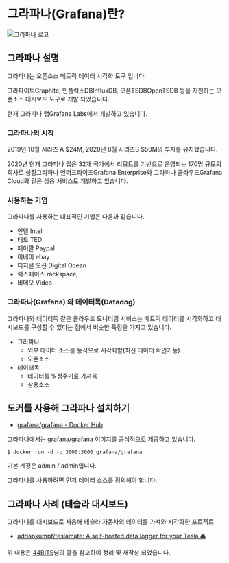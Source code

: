 # 그라파나(Grafana)란?

![그라파나 로고](https://www.whitelabeldevelopers.tech/upload/glossary/384/headimg.webp)

## 그라파나 설명

그라파나는 오픈소스 메트릭 데이터 시각화 도구 입니다.

그라파이트Graphite, 인플럭스DBInfluxDB, 오픈TSDBOpenTSDB 등을 지원하는 오픈소스 대시보드 도구로 개발 되었습니다.

현재 그라파나 랩Grafana Labs에서 개발하고 있습니다.

### 그라파나의 시작

2019년 10월 시리즈 A $24M, 2020년 8월 시리즈B $50M의 투자를 유치했습니다.

2020년 현재 그라파나 랩은 32개 국가에서 리모트를 기반으로 운영되는 170명 규모의 회사로 성장그라파나 엔터프라이즈Grafana Enterprise와 그라파나 클라우드Grafana Cloud와 같은 상용 서비스도 개발하고 있습니다.

### 사용하는 기업

그라파나를 사용하는 대표적인 기업은 다음과 같습니다.

- 인텔 Intel
- 테드 TED
- 페이팔 Paypal
- 이베이 ebay
- 디지털 오션 Digital Ocean
- 랙스페이스 rackspace,
- 비메오 Video

### 그라파나(Grafana) 와 데이터독(Datadog)

그라파나와 데이터독 같은 클라우드 모니터링 서비스는 메트릭 데이터를 시각화하고 대시보드를 구성할 수 있다는 점에서 비슷한 특징을 가지고 있습니다.

- 그라파나
    - 외부 데이터 소스를 동적으로 시각화함(최신 데이터 확인가능)
    - 오픈소스
- 데이터독
    - 데이터를 일정주기로 가져옴
    - 상용소스

## 도커를 사용해 그라파나 설치하기

- [grafana/grafana - Docker Hub](https://hub.docker.com/r/grafana/grafana/)

그라파나에서는 grafana/grafana 이미지를 공식적으로 제공하고 있습니다.

```
$ docker run -d -p 3000:3000 grafana/grafana
```

기본 계정은 admin / admin입니다.

그라파나를 사용하려면 먼저 데이터 소스를 정의해야 합니다.

## 그라파나 사례 (테슬라 대시보드)

그라파나를 대시보드로 사용해 테슬라 자동차의 데이터를 가져와 시각화한 프로젝트

- [adriankumpf/teslamate: A self-hosted data logger for your Tesla 🚘](https://github.com/adriankumpf/teslamate)

위 내용은 [44BITS](https://www.44bits.io/ko/keyword/grafana)님의 글을 참고하여 정리 및 재작성 되었습니다.